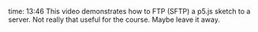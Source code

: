 time: 13:46
This video demonstrates how to FTP (SFTP) a p5.js sketch to a server.
Not really that useful for the course. Maybe leave it away.
